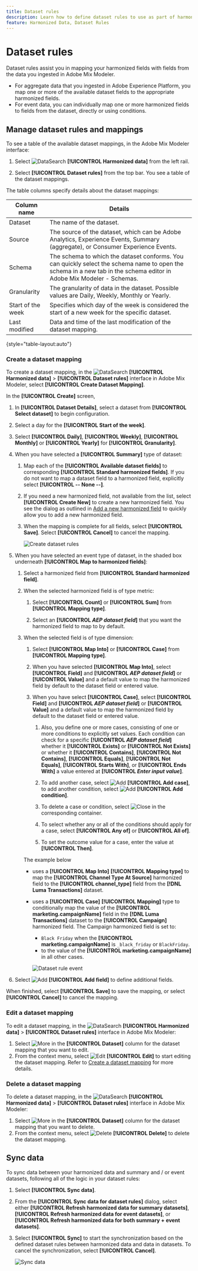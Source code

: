 ```yaml
---
title: Dataset rules
description: Learn how to define dataset rules to use as part of harmonizing your data in Adobe Mix Modeler.
feature: Harmonized Data, Dataset Rules
---
```


# Dataset rules

Dataset rules assist you in mapping your harmonized fields with fields from the data you ingested in Adobe Mix Modeler.

* For aggregate data that you ingested in Adobe Experience Platform, you map one or more of the available dataset fields to the appropriate harmonized fields. 
* For event data, you can individually map one or more harmonized fields to fields from the dataset, directly or using conditions.


## Manage dataset rules and mappings

To see a table of the available dataset mappings, in the Adobe Mix Modeler interface:

1. Select ![DataSearch](../assets/icons/DataCheck.svg) **[!UICONTROL Harmonized data]** from the left rail.
   
1. Select **[!UICONTROL Dataset rules]** from the top bar. You see a table of the dataset mappings.

The table columns specify details about the dataset mappings:

| Column name            | Details   |
| ---------------------- | ----------|
| Dataset                | The name of the dataset.  |
| Source                 | The source of the dataset, which can be Adobe Analytics, Experience Events, Summary (aggregate), or Consumer Experience Events.   |
| Schema                 | The schema to which the dataset conforms. You can quickly select the schema name to open the schema in a new tab in the schema editor in Adobe Mix Modeler - Schemas.  |
| Granularity            | The granularity of data in the dataset. Possible values are Daily, Weekly, Monthly or Yearly. |
| Start of the week      | Specifies which day of the week is considered the start of a new week for the specific dataset.  |
| Last modified          | Data and time of the last modification of the dataset mapping. |

{style="table-layout:auto"}

### Create a dataset mapping

To create a dataset mapping, in the ![DataSearch](../assets/icons/DataCheck.svg) **[!UICONTROL Harmonized data]** > **[!UICONTROL Dataset rules]** interface in Adobe Mix Modeler, select **[!UICONTROL Create Dataset Mapping]**.

In the **[!UICONTROL Create]** screen, 
 
1. In **[!UICONTROL Dataset Details]**, select a dataset from **[!UICONTROL Select dataset]** to begin configuration.

1. Select a day for the **[!UICONTROL Start of the week]**.

1. Select **[!UICONTROL Daily]**, **[!UICONTROL Weekly]**, **[!UICONTROL Monthly]** or **[!UICONTROL Yearly]** for **[!UICONTROL Granularity]**.

1. When you have selected a **[!UICONTROL Summary]** type of dataset:
   
   1. Map each of the **[!UICONTROL Available dataset fields]** to corresponding **[!UICONTROL Standard harmonized fields]**. If you do not want to map a dataset field to a harmonized field, explicitly select **[!UICONTROL -- None --]**.

   1. If you need a new harmonized field, not available from the list, select **[!UICONTROL Create New]** to create a new harmonized field. You see the dialog as outlined in [Add a new harmonized field](fields.md#add-a-harmonized-field) to quickly allow you to add a new harmonized field.

   1. When the mapping is complete for all fields, select **[!UICONTROL Save]**. Select **[!UICONTROL Cancel]** to cancel the mapping.

      ![Create dataset rules](../assets/dataset-create-summary.png)
  
1. When you have selected an event type of dataset, in the shaded box underneath **[!UICONTROL Map to harmonized fields]**:

   1. Select a harmonized field from **[!UICONTROL Standard harmonized field]**.

   1. When the selected harmonized field is of type metric:

      1. Select **[!UICONTROL Count]** or **[!UICONTROL Sum]** from **[!UICONTROL Mapping type]**.

      1. Select an **[!UICONTROL *AEP dataset field*]** that you want the harmonized field to map to by default.

   1. When the selected field is of type dimension:

      1. Select **[!UICONTROL Map Into]** or **[!UICONTROL Case]** from **[!UICONTROL Mapping type]**.

      1. When you have selected **[!UICONTROL Map Into]**, select **[!UICONTROL Field]** and **[!UICONTROL *AEP dataset field*]** or **[!UICONTROL Value]**  and a default value to map the harmonized field by default to the dataset field or entered value.

      1. When you have select **[!UICONTROL Case]**, select **[!UICONTROL Field]** and **[!UICONTROL *AEP dataset field*]** or **[!UICONTROL Value]**  and a default value to map the harmonized field by default to the dataset field or entered value. 

         1. Also, you define one or more cases, consisting of one or more conditions to explicitly set values. Each condition can check for a specific **[!UICONTROL *AEP dataset field*]** whether it **[!UICONTROL Exists]** or **[!UICONTROL Not Exists]** or whether it **[!UICONTROL Contains]**, **[!UICONTROL Not Contains]**, **[!UICONTROL Equals]**, **[!UICONTROL Not Equals]**, **[!UICONTROL Starts With]**, or **[!UICONTROL Ends With]** a value entered at **[!UICONTROL *Enter input value*]**.

         1. To add another case, select ![Add](../assets/icons/AddCircle.svg) **[!UICONTROL Add case]**, to add another condition, select ![Add](../assets/icons/AddCircle.svg) **[!UICONTROL Add condition]**.

         1. To delete a case or condition, select ![Close](../assets/icons/Close.svg) in the corresponding container.

         1. To select whether any or all of the conditions should apply for a case, select **[!UICONTROL Any of]** or **[!UICONTROL All of]**.

         1. To set the outcome value for a case, enter the value at **[!UICONTROL Then]**.

      The example below 

      * uses a **[!UICONTROL Map Into]** **[!UICONTROL Mapping type]** to map the **[!UICONTROL Channel Type At Source]** harmonized field to the **[!UICONTROL channel_type]** field from the **[!DNL Luma Transactions]** dataset.
  
      * uses a **[!UICONTROL Case]** **[!UICONTROL Mapping]** type to conditionally map the value of the **[!UICONTROL marketing.campaignName]** field in the **[!DNL Luma Transactions]** dataset to the **[!UICONTROL Campaign]** harmonized field. The Campaign harmonized field is set to:
         
        * `Black Friday` when the **[!UICONTROL marketing.campaignName]** is `_black_friday` or `BlackFriday`. 
        * to the value of the **[!UICONTROL marketing.campaignName]** in all other cases.

         ![Dataset rule event](../assets/dataset-create-event.png)

1. Select ![Add](../assets/icons/AddCircle.svg) **[!UICONTROL Add field]** to define additional fields.

When finished, select **[!UICONTROL Save]** to save the mapping, or select **[!UICONTROL Cancel]** to cancel the mapping.


### Edit a dataset mapping

To edit a dataset mapping, in the ![DataSearch](../assets/icons/DataCheck.svg) **[!UICONTROL Harmonized data]** > **[!UICONTROL Dataset rules]** interface in Adobe Mix Modeler:

1. Select ![More](../assets/icons/More.svg) in the **[!UICONTROL Dataset]** column for the dataset mapping that you want to edit.
1. From the context menu, select ![Edit](../assets/icons/Edit.svg) **[!UICONTROL Edit]** to start editing the dataset mapping. Refer to [Create a dataset mapping](#create-a-dataset-mapping) for more details.


### Delete a dataset mapping

To delete a dataset mapping, in the ![DataSearch](../assets/icons/DataCheck.svg) **[!UICONTROL Harmonized data]** > **[!UICONTROL Dataset rules]** interface in Adobe Mix Modeler:

1. Select ![More](../assets/icons/More.svg) in the **[!UICONTROL Dataset]** column for the dataset mapping that you want to delete.
1. From the context menu, select ![Delete](../assets/icons/Delete.svg) **[!UICONTROL Delete]** to delete the dataset mapping. 
   

## Sync data

To sync data between your harmonized data and summary and / or event datasets, following all of the logic in your dataset rules: 

1. Select **[!UICONTROL Sync data]**.

1. From the **[!UICONTROL Sync data for dataset rules]** dialog, select either **[!UICONTROL Refresh harmonized data for summary datasets]**, **[!UICONTROL Refresh harmonized data for event datasets]**, or **[!UICONTROL Refresh harmonized data for both summary + event datasets]**.
   
1. Select **[!UICONTROL Sync]** to start the synchronization based on the defined dataset rules between harmonized data and data in datasets. To cancel the synchronization, select **[!UICONTROL Cancel]**.

   ![Sync data](../assets/sync-data.png)

